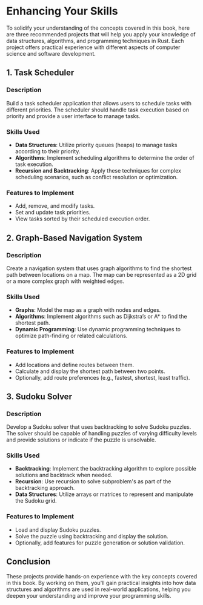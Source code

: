 # Enhancing Your Skills

To solidify your understanding of the concepts covered in this book, here are three recommended projects that will help you apply your knowledge of data structures, algorithms, and programming techniques in Rust. Each project offers practical experience with different aspects of computer science and software development.

## 1. Task Scheduler

### Description

Build a task scheduler application that allows users to schedule tasks with different priorities. The scheduler should handle task execution based on priority and provide a user interface to manage tasks.

### Skills Used

- **Data Structures**: Utilize priority queues (heaps) to manage tasks according to their priority.
- **Algorithms**: Implement scheduling algorithms to determine the order of task execution.
- **Recursion and Backtracking**: Apply these techniques for complex scheduling scenarios, such as conflict resolution or optimization.

### Features to Implement

- Add, remove, and modify tasks.
- Set and update task priorities.
- View tasks sorted by their scheduled execution order.

## 2. Graph-Based Navigation System

### Description

Create a navigation system that uses graph algorithms to find the shortest path between locations on a map. The map can be represented as a 2D grid or a more complex graph with weighted edges.

### Skills Used

- **Graphs**: Model the map as a graph with nodes and edges.
- **Algorithms**: Implement algorithms such as Dijkstra’s or A\* to find the shortest path.
- **Dynamic Programming**: Use dynamic programming techniques to optimize path-finding or related calculations.

### Features to Implement

- Add locations and define routes between them.
- Calculate and display the shortest path between two points.
- Optionally, add route preferences (e.g., fastest, shortest, least traffic).

## 3. Sudoku Solver

### Description

Develop a Sudoku solver that uses backtracking to solve Sudoku puzzles. The solver should be capable of handling puzzles of varying difficulty levels and provide solutions or indicate if the puzzle is unsolvable.

### Skills Used

- **Backtracking**: Implement the backtracking algorithm to explore possible solutions and backtrack when needed.
- **Recursion**: Use recursion to solve subproblem's as part of the backtracking approach.
- **Data Structures**: Utilize arrays or matrices to represent and manipulate the Sudoku grid.

### Features to Implement

- Load and display Sudoku puzzles.
- Solve the puzzle using backtracking and display the solution.
- Optionally, add features for puzzle generation or solution validation.

## Conclusion

These projects provide hands-on experience with the key concepts covered in this book. By working on them, you'll gain practical insights into how data structures and algorithms are used in real-world applications, helping you deepen your understanding and improve your programming skills.
